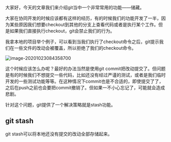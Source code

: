 大家好，今天的文章我们来介绍git当中一个非常常用的功能——储藏。



大家在协同开发的时候应该都有这样的经历，有的时候我们的功能开发了一半，因为某些原因我们想要checkout到其他的分支上查看代码或者是执行某个工作。但是如果我们直接执行checkout，git会禁止我们的行为。



我拿本地的项目举个例子，可以看到当我们执行了checkout命令之后，git提示我们在一些文件的改动会被覆盖，所以拒绝了我们的checkout命令。



![image-20201023084358700](https://tva1.sinaimg.cn/large/0081Kckwgy1gjyz52abioj31lk05qwfr.jpg)



这个时候应该怎么办呢？最好的办法当然是使用git commit把改动提交了。但问题是有的时候我们不想提交一些代码，比如还没有经过严谨的测试，或者是我们临时开发的一些测试功能等等。在这种情况下commit也是不合适的，即使提交了了，之后在push之前也会要把commit撤销了。但如果一不小心忘记了，可能就会造成悲剧。



针对这个问题，git提供了一个解决策略就是stash功能。



## git stash



git stash可以将本地还没有提交的改动全部存储起来。
